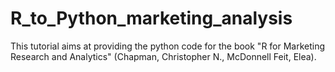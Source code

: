 # R_to_Python_marketing_analysis
This tutorial aims at providing the python code for the book "R for Marketing Research and Analytics" (Chapman, Christopher N., McDonnell Feit, Elea). 
